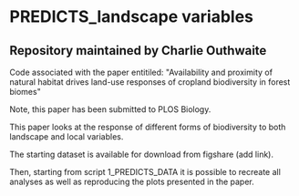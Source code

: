 # PREDICTS_landscape variables

## Repository maintained by Charlie Outhwaite

Code associated with the paper entitiled: "Availability and proximity of natural habitat drives land-use responses of cropland biodiversity in forest biomes"

Note, this paper has been submitted to PLOS Biology. 



This paper looks at the response of different forms of biodiversity to both landscape and local variables. 


The starting dataset is available for download from figshare (add link).

Then, starting from script 1_PREDICTS_DATA it is possible to recreate all analyses as well as reproducing the plots presented in the paper. 



